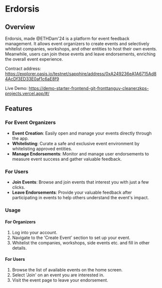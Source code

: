 # Erdorsis

## Overview
Erdorsis, made @ETHDam'24 is a platform for event feedback management. It allows event organizers to create events and selectively whitelist companies, workshops, and other entities to host their own events. Meanwhile, users can join these events and leave endorsements, enriching the overall event experience.

Contract address:
https://explorer.oasis.io/testnet/sapphire/address/0xA249236eA1A6715Ad84AcDf3ED33E0af1c6aE8f9

Live Demo:
https://demo-starter-frontend-git-fronttanguy-cleanerzkps-projects.vercel.app/#/

## Features

### For Event Organizers
- **Event Creation**: Easily open and manage your events directly through the app.
- **Whitelisting**: Curate a safe and exclusive event environment by whitelisting approved entities.
- **Manage Endorsements**: Monitor and manage user endorsements to measure event success and gather valuable feedback.

### For Users
- **Join Events**: Browse and join events that interest you with just a few clicks.
- **Leave Endorsements**: Provide your valuable feedback after participating in events to help others understand the event's impact.


### Usage 

#### For Organizers
1. Log into your account.
2. Navigate to the 'Create Event' section to set up your event.
3. Whitelist the companies, workshops, side events etc. and fill in other details.

#### For Users
1. Browse the list of available events on the home screen.
2. Select 'Join' on an event you are interested in.
3. Visit the event page to leave your endorsement.

